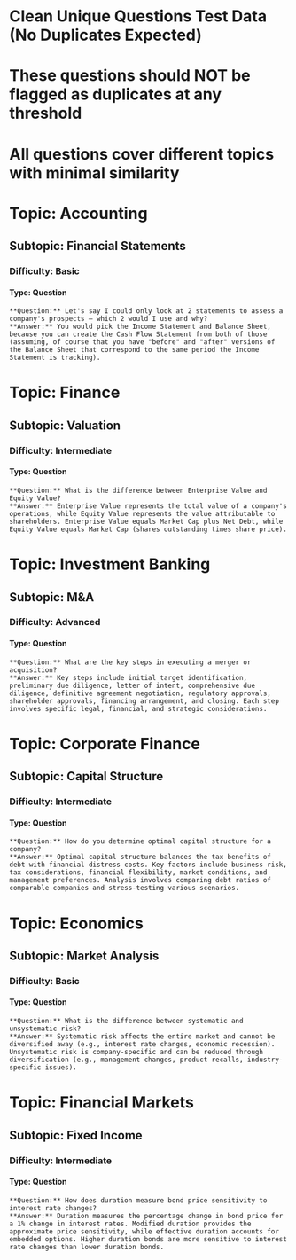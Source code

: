 # Clean Unique Questions Test Data (No Duplicates Expected)
# These questions should NOT be flagged as duplicates at any threshold
# All questions cover different topics with minimal similarity

# Topic: Accounting
## Subtopic: Financial Statements
### Difficulty: Basic
#### Type: Question
    **Question:** Let's say I could only look at 2 statements to assess a company's prospects – which 2 would I use and why?
    **Answer:** You would pick the Income Statement and Balance Sheet, because you can create the Cash Flow Statement from both of those (assuming, of course that you have "before" and "after" versions of the Balance Sheet that correspond to the same period the Income Statement is tracking).

# Topic: Finance
## Subtopic: Valuation
### Difficulty: Intermediate
#### Type: Question
    **Question:** What is the difference between Enterprise Value and Equity Value?
    **Answer:** Enterprise Value represents the total value of a company's operations, while Equity Value represents the value attributable to shareholders. Enterprise Value equals Market Cap plus Net Debt, while Equity Value equals Market Cap (shares outstanding times share price).

# Topic: Investment Banking
## Subtopic: M&A
### Difficulty: Advanced
#### Type: Question
    **Question:** What are the key steps in executing a merger or acquisition?
    **Answer:** Key steps include initial target identification, preliminary due diligence, letter of intent, comprehensive due diligence, definitive agreement negotiation, regulatory approvals, shareholder approvals, financing arrangement, and closing. Each step involves specific legal, financial, and strategic considerations.

# Topic: Corporate Finance
## Subtopic: Capital Structure
### Difficulty: Intermediate
#### Type: Question
    **Question:** How do you determine optimal capital structure for a company?
    **Answer:** Optimal capital structure balances the tax benefits of debt with financial distress costs. Key factors include business risk, tax considerations, financial flexibility, market conditions, and management preferences. Analysis involves comparing debt ratios of comparable companies and stress-testing various scenarios.

# Topic: Economics
## Subtopic: Market Analysis
### Difficulty: Basic
#### Type: Question
    **Question:** What is the difference between systematic and unsystematic risk?
    **Answer:** Systematic risk affects the entire market and cannot be diversified away (e.g., interest rate changes, economic recession). Unsystematic risk is company-specific and can be reduced through diversification (e.g., management changes, product recalls, industry-specific issues).

# Topic: Financial Markets
## Subtopic: Fixed Income
### Difficulty: Intermediate
#### Type: Question
    **Question:** How does duration measure bond price sensitivity to interest rate changes?
    **Answer:** Duration measures the percentage change in bond price for a 1% change in interest rates. Modified duration provides the approximate price sensitivity, while effective duration accounts for embedded options. Higher duration bonds are more sensitive to interest rate changes than lower duration bonds.